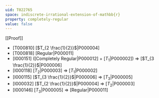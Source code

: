 ```yaml
---
uid: T022765
space: indiscrete-irrational-extension-of-mathbb{r}
property: completely-regular
value: false
---
```

[[Proof]]

* [T000810] [$T_{2 \frac{1}{2}}$|P000004]
* [T000818] [Regular|P000011]
* [I000151] ([Completely Regular|P000012] + [$T_1$|P000002]) => [$T_{3 \frac{1}{2}}$|P000006]
* [I000118] [$T_2$|P000003] => [$T_1$|P000002]
* [I000115] [$T_{3 \frac{1}{2}}$|P000006] => [$T_3$|P000005]
* [I000032] [$T_{2 \frac{1}{2}}$|P000004] => [$T_2$|P000003]
* [I000146] [$T_3$|P000005] => [Regular|P000011]

